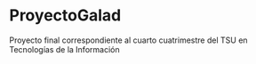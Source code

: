 # ProyectoGalad
Proyecto final correspondiente al cuarto cuatrimestre del TSU en Tecnologías de la Información
